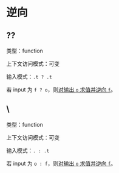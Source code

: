 # 逆向

## ??

类型：function

上下文访问模式：可变

输入模式：`.t ? .t`

若 input 为 `f ? o`，则[对输出 `o` 求值并逆向 `f`](../求值.md#对输出求值并逆向)。

## \\

类型：function

上下文访问模式：可变

输入模式：`. : .t`

若 input 为 `o : f`，则[对输出 `o` 求值并逆向 `f`](../求值.md#对输出求值并逆向)。
